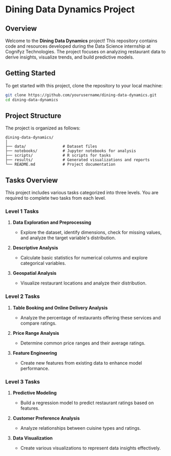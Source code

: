 # Dining Data Dynamics Project

## Overview

Welcome to the **Dining Data Dynamics** project! This repository contains code and resources developed during the Data Science internship at Cognifyz Technologies. The project focuses on analyzing restaurant data to derive insights, visualize trends, and build predictive models.

## Getting Started

To get started with this project, clone the repository to your local machine:

```bash
git clone https://github.com/yourusername/dining-data-dynamics.git
cd dining-data-dynamics
```

## Project Structure

The project is organized as follows:

```
dining-data-dynamics/
│
├── data/                # Dataset files
├── notebooks/           # Jupyter notebooks for analysis
├── scripts/             # R scripts for tasks
├── results/             # Generated visualizations and reports
└── README.md            # Project documentation
```

## Tasks Overview

This project includes various tasks categorized into three levels. You are required to complete two tasks from each level.

### Level 1 Tasks

1. **Data Exploration and Preprocessing**
   - Explore the dataset, identify dimensions, check for missing values, and analyze the target variable's distribution.

2. **Descriptive Analysis**
   - Calculate basic statistics for numerical columns and explore categorical variables.

3. **Geospatial Analysis**
   - Visualize restaurant locations and analyze their distribution.

### Level 2 Tasks

1. **Table Booking and Online Delivery Analysis**
   - Analyze the percentage of restaurants offering these services and compare ratings.

2. **Price Range Analysis**
   - Determine common price ranges and their average ratings.

3. **Feature Engineering**
   - Create new features from existing data to enhance model performance.

### Level 3 Tasks

1. **Predictive Modeling**
   - Build a regression model to predict restaurant ratings based on features.

2. **Customer Preference Analysis**
   - Analyze relationships between cuisine types and ratings.

3. **Data Visualization**
   - Create various visualizations to represent data insights effectively.
